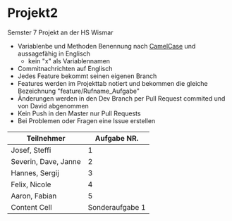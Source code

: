 # Projekt2
Semster 7 Projekt an der HS Wismar 

- Variablenbe und Methoden Benennung nach [CamelCase](https://de.wikipedia.org/wiki/Binnenmajuskel) und aussagefähig in Englisch
  - kein "x" als Variablennamen 
- Commitnachrichten auf Englisch
- Jedes Feature bekommt seinen eigenen Branch
- Features werden im Projekttab notiert und bekommen die gleiche Bezeichnung "feature/Rufname_Aufgabe"
- Änderungen werden in den Dev Branch per Pull Request commited und von David abgenommen
- Kein Push in den Master nur Pull Requests
- Bei Problemen oder Fragen eine Issue erstellen


| Teilnehmer | Aufgabe NR. |
| ------------- | ------------- |
| Josef, Steffi  | 1 |
| Severin, Dave, Janne  | 2 |
| Hannes, Sergij  | 3 |
| Felix, Nicole  | 4 |
| Aaron, Fabian  | 5 |
| Content Cell  | Sonderaufgabe 1 |
